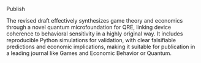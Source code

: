 Publish

The revised draft effectively synthesizes game theory and economics through a novel quantum microfoundation for QRE, linking device coherence to behavioral sensitivity in a highly original way. It includes reproducible Python simulations for validation, with clear falsifiable predictions and economic implications, making it suitable for publication in a leading journal like Games and Economic Behavior or Quantum.
